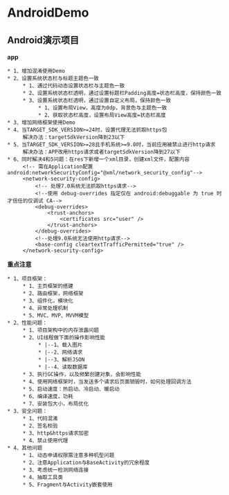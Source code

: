# AndroidDemo #

## Android演示项目 ##

**app**

    * 1、增加混淆使用Demo
    * 2、设置系统状态栏与标题主题色一致
         * 1、通过代码动态设置状态栏与主题色一致
         * 2、设置系统状态栏透明，通过设置标题栏Padding高度=状态栏高度，保持颜色一致
         * 3、设置系统状态栏透明，通过设置自定义布局，保持颜色一致
              * 1、设置布局View，高度为0dp，背景色与主题色一致
              * 2、获取状态栏高度，设置布局View高度=状态栏高度
    * 3、增加网络框架使用Demo
    * 4、当TARGET_SDK_VERSION>=24时，设置代理无法抓取https包
         解决办法：targetSdkVersion降到23以下
    * 5、当TARGET_SDK_VERSION>=28且手机系统>=9.0时，当前应用被禁止进行http请求
         解决办法：APP改用https请求或者targetSdkVersion降到27以下
    * 6、同时解决4和5问题：在res下新增一个xml目录，创建xml文件，配置内容
         <!-- 需在Application配置android:networkSecurityConfig="@xml/network_security_config"-->
         <network-security-config>
             <!-- 处理7.0系统无法抓取https请求-->
             <!--使用 debug-overrides 指定仅在 android:debuggable 为 true 时才信任的仅调试 CA-->
             <debug-overrides>
                 <trust-anchors>
                     <certificates src="user" />
                 </trust-anchors>
             </debug-overrides>
             <!--处理9.0系统无法使用http请求-->
             <base-config cleartextTrafficPermitted="true" />
         </network-security-config>

**重点注意**

    * 1、项目框架：
         * 1、主页框架的搭建
         * 2、路由框架，网络框架
         * 3、组件化，模块化
         * 4、异常处理机制
         * 5、MVC、MVP、MVVM模型
    * 2、性能问题：
         * 1、项目架构中的内存泄露问题
         * 2、UI线程做下面的操作影响性能
              * |--1、载入图片
              * |--2、网络请求
              * |--3、解析JSON
              * |--4、读取数据库
         * 3、执行GC操作，以及频繁创建对象，会影响性能
         * 4、使用网络框架时，当发送多个请求后页面销毁时，如何处理回调方法
         * 5、启动速度：热启动、冷启动、暖启动
         * 6、编译速度，功耗
         * 7、安装包大小，布局优化
    * 3、安全问题：
         * 1、代码混淆
         * 2、签名校验
         * 3、http&https请求加密
         * 4、禁止使用代理
    * 4、其他问题
         * 1、动态申请权限需注意多种机型问题
         * 2、注意Application与BaseActivity的冗余程度
         * 3、考虑统一检测网络连接
         * 4、抽取工具类
         * 5、Fragment与Activity嵌套使用






